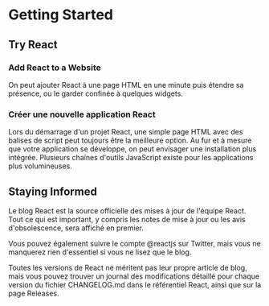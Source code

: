 # Getting Started

## Try React

### Add React to a Website

On peut ajouter React à une page HTML en une minute puis étendre sa présence, ou le garder confinée à quelques widgets.

### Créer une nouvelle application React

Lors du démarrage d'un projet React, une simple page HTML avec des balises de script peut toujours être la meilleure option. Au fur et à mesure que votre application se développe, on peut envisager une installation plus intégrée. Plusieurs chaînes d'outils JavaScript existe pour les applications plus volumineuses.

## Staying Informed

Le blog React est la source officielle des mises à jour de l'équipe React. Tout ce qui est important, y compris les notes de mise à jour ou les avis d'obsolescence, sera affiché en premier.

Vous pouvez également suivre le compte @reactjs sur Twitter, mais vous ne manquerez rien d'essentiel si vous ne lisez que le blog.

Toutes les versions de React ne méritent pas leur propre article de blog, mais vous pouvez trouver un journal des modifications détaillé pour chaque version du fichier CHANGELOG.md dans le référentiel React, ainsi que sur la page Releases.